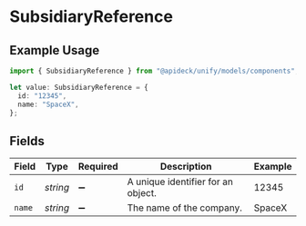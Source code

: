 # SubsidiaryReference

## Example Usage

```typescript
import { SubsidiaryReference } from "@apideck/unify/models/components";

let value: SubsidiaryReference = {
  id: "12345",
  name: "SpaceX",
};
```

## Fields

| Field                              | Type                               | Required                           | Description                        | Example                            |
| ---------------------------------- | ---------------------------------- | ---------------------------------- | ---------------------------------- | ---------------------------------- |
| `id`                               | *string*                           | :heavy_minus_sign:                 | A unique identifier for an object. | 12345                              |
| `name`                             | *string*                           | :heavy_minus_sign:                 | The name of the company.           | SpaceX                             |